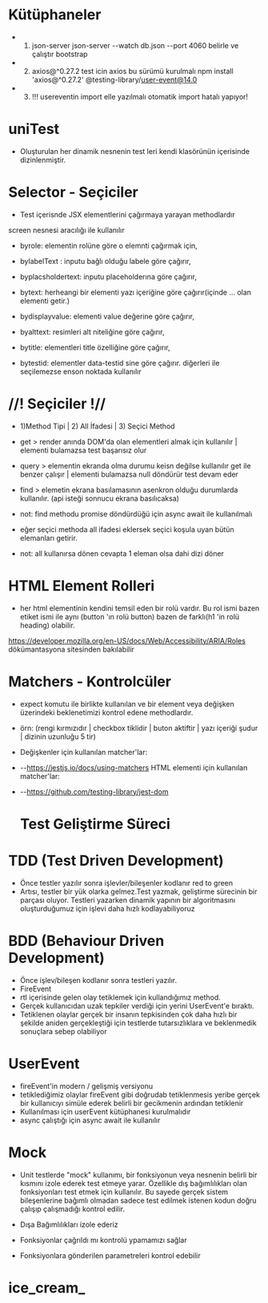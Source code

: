 # Kütüphaneler

- 1) json-server json-server --watch db.json --port 4060 belirle ve çalıştır
  bootstrap
- 2) axios@^0.27.2 test icin axios bu sürümü kurulmalı npm install 'axios@^0.27.2'
     @testing-library/user-event@14.0
- 3) !!! usereventin import elle yazılmalı otomatik import hatalı yapıyor!

# uniTest

- Oluşturulan her dinamik nesnenin test leri kendi klasörünün içerisinde dizinlenmiştir.

# Selector - Seçiciler

- Test içerisnde JSX elementlerini çağırmaya yarayan methodlardır

screen nesnesi aracılığı ile kullanılır

- byrole: elementin rolüne göre o elemnti çağırmak için,

- bylabelText : inputu bağlı olduğu labele göre çağırır,

- byplacsholdertext: inputu placeholderına göre çağırır,

- bytext: herheangi bir elementi yazı içeriğine göre çağırır(içinde ... olan elementi getir.)

- bydisplayvalue: elementi value değerine göre çağırır,

- byalttext: resimleri alt niteliğine göre çağırır,

- bytitle: elementleri title özelliğine göre çağırır,

- bytestid: elementler data-testid sine göre çağırır. diğerleri ile seçilemezse enson noktada kullanılır

# //! Seçiciler !//

- 1)Method Tipi | 2) All İfadesi | 3) Seçici Method

- get > render anında DOM'da olan elementleri almak için kullanılır | elementi bulamazsa test başarısız olur

- query > elementin ekranda olma durumu keisn değilse kullanılır get ile benzer çalışır | elementi bulamazsa null döndürür test devam eder

- find > elemetin ekrana basılamasının asenkron olduğu durumlarda kullanılır. (api isteği sonnucu ekrana basılıcaksa)

- not: find methodu promise döndürdüğü için async await ile kullanılmalı

- eğer seçici methoda all ifadesi eklersek seçici koşula uyan bütün elemanları getirir.

- not: all kullanırsa dönen cevapta 1 eleman olsa dahi dizi döner

# HTML Element Rolleri

- her html elementinin kendini temsil eden bir rolü vardır. Bu rol ismi bazen etiket ismi ile aynı (button 'ın rolü button) bazen de farklı(h1 'in rolü heading) olabilir.

<https://developer.mozilla.org/en-US/docs/Web/Accessibility/ARIA/Roles> dökümantasyona sitesinden bakılabilir

# Matchers - Kontrolcüler

- expect komutu ile birlikte kullanılan ve bir element veya değişken üzerindeki beklenetimizi kontrol edene methodlardır.

- örn: (rengi kırmızıdır | checkbox tiklidir | buton aktiftir | yazı içeriği şudur | dizinin uzunluğu 5 tir)

- Değişkenler için kullanılan matcher'lar:

- --<https://jestjs.io/docs/using-matchers>
  HTML elementi için kullanılan matcher'lar:

- --<https://github.com/testing-library/jest-dom>

  # Test Geliştirme Süreci

# TDD (Test Driven Development)

- Önce testler yazılır sonra işlevler/bileşenler kodlanır
  red to green
- Artısı, testler bir yük olarka gelmez.Test yazmak, geliştirme sürecinin bir parçası oluyor. Testleri yazarken dinamik yapının bir algoritmasını oluşturduğumuz için işlevi daha hızlı kodlayabiliyoruz

# BDD (Behaviour Driven Development)

- Önce işlev/bileşen kodlanır sonra testleri yazılır.
- FireEvent
- rtl içerisinde gelen olay tetiklemek için kullandığımız method.
- Gerçek kullanıcıdan uzak tepkiler verdiği için yerini UserEvent'e bıraktı.
- Tetiklenen olaylar gerçek bir insanın tepkisinden çok daha hızlı bir şekilde aniden gerçekleştiği için testlerde tutarsızlıklara ve beklenmedik sonuçlara sebep olabiliyor

# UserEvent

- fireEvent'in modern / gelişmiş versiyonu
- tetiklediğimiz olaylar fireEvent gibi doğrudab tetiklenmesis yeribe gerçek bir kullanıcıyı simüle ederek belirli bir gecikmenin ardından tetiklenir
- Kullanılması için userEvent kütüphanesi kurulmalıdır
- async çalıştığı için async await ile kullanılır

# Mock

- Unit testlerde "mock" kullanımı, bir fonksiyonun veya nesnenin belirli bir kısmını izole ederek test etmeye yarar. Özellikle dış bağımlılıkları olan fonksiyonları test etmek için kullanılır. Bu sayede gerçek sistem bileşenlerine bağımlı olmadan sadece test edilmek istenen kodun doğru çalışıp çalışmadığı kontrol edilir.

- Dışa Bağımlılıkları izole ederiz

- Fonksiyonlar çağrıldı mı kontrolü ypamamızı sağlar

- Fonksiyonlara gönderilen parametreleri kontrol edebilir
# ice_cream_
